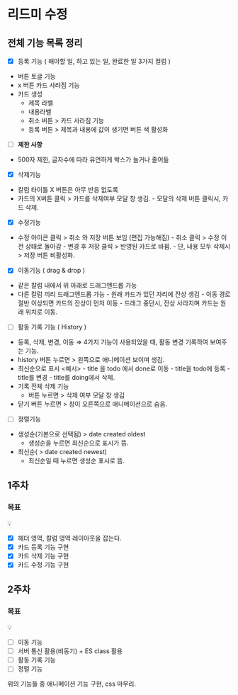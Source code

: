 # 리드미 수정

## 전체 기능 목록 정리

- [x] 등록 기능 ( 해야할 일, 하고 있는 일, 완료한 일 3가지 컬럼 )
- 버튼 토글 기능
- x 버튼 카드 사라짐 기능
- 카드 생성
  - 제목 라벨
  - 내용라벨
  - 취소 버튼 > 카드 사라짐 기능
  - 등록 버튼 > 제목과 내용에 값이 생기면 버튼 색 활성화
- [ ] **제한 사항**
- 500자 제한, 글자수에 따라 유연하게 박스가 늘거나 줄어듦

- [x] 삭제기능
- 칼럼 타이틀 X 버튼은 아무 반응 없도록
- 카드의 X버튼 클릭 > 카드를 삭제여부 모달 창 생김. - 모달의 삭제 버튼 클릭시, 카드 삭제.
- [x] 수정기능
- 수정 아이콘 클릭 > 취소 와 저장 버튼 보임 (편집 가능해짐) - 취소 클릭 > 수정 이전 상태로 돌아감 - 변경 후 저장 클릭 > 반영된 카드로 바뀜. - 단, 내용 모두 삭제시 > 저장 버튼 비활성화.

- [x] 이동기능 ( drag & drop )
- 같은 칼럼 내에서 위 아래로 드래그앤드롭 가능
- 다른 칼럼 끼리 드래그앤드롭 가능 - 원래 카드가 있던 자리에 잔상 생김 - 이동 경로 절반 이상되면 카드의 잔상이 먼저 이동 - 드래그 중단시, 잔상 사라지며 카드는 원래 위치로 이동.
- [ ] 활동 기록 기능 ( History )
- 등록, 삭제, 변경, 이동 ⇒ 4가지 기능이 사용되었을 때, 활동 변경 기록하여 보여주는 기능.
- history 버튼 누르면 > 왼쪽으로 애니메이션 보이며 생김.
- 최신순으로 표시
  <예시> - title 을 todo 에서 done로 이동 - title을 todo에 등록 - title를 변경 - title를 doing에서 삭제.
- 기록 전체 삭제 기능
  - 버튼 누르면 > 삭제 여부 모달 창 생김
- 닫기 버튼 누르면 > 창이 오른쪽으로 애니메이션으로 숨음.
- [ ] 정렬기능
- 생성순(기본으로 선택됨) > date created oldest
  - 생성순을 누르면 최신순으로 표시가 뜸.
- 최신순( > date created newest)
  - 최신순일 때 누르면 생성순 표시로 뜸.

## 1주차

### 목표

<aside>
💡

- [x] 헤더 영역, 칼럼 영역 레이아웃을 잡는다.
- [x] 카드 등록 기능 구현
- [x] 카드 삭제 기능 구현
- [x] 카드 수정 기능 구현
</aside>

## 2주차

### 목표

<aside>
💡

- [ ] 이동 기능
- [ ] 서버 통신 활용(비동기) + ES class 활용
- [ ] 활동 기록 기능
- [ ] 정렬 기능

위의 기능들 중 애니메이션 기능 구현, css 마무리.

</aside>
